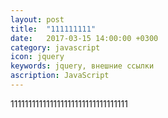 ```yaml
---
layout: post
title:  "111111111"
date:   2017-03-15 14:00:00 +0300
category: javascript
icon: jquery
keywords: jquery, внешние ссылки
ascription: JavaScript
---
```


111111111111111111111111111111111
